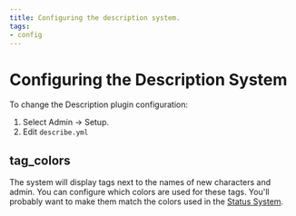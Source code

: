 ```yaml
---
title: Configuring the description system.
tags:
- config
---
```

# Configuring the Description System

To change the Description plugin configuration:

1. Select Admin -> Setup.
2. Edit `describe.yml`

## tag_colors

The system will display tags next to the names of new characters and admin.  You can configure which colors are used for these tags.  You'll probably want to make them match the colors used in the [Status System](/tutorials/config/status).